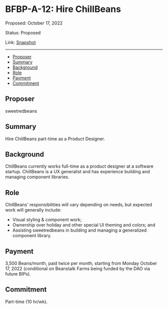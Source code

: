 # BFBP-A-12: Hire ChillBeans

Proposed: October 17, 2022

Status: Proposed

Link: [Snapshot](https://snapshot.org/#/beanstalkfarmsbudget.eth/proposal/0x009375b315d152e5304169f5d3834a4fac0ffa371b4b4b5828d983283792fa61)

---

- [Proposer](#proposer)
- [Summary](#summary)
- [Background](#background)
- [Role](#role)
- [Payment](#payment)
- [Commitment](#commitment)

## Proposer 

sweetredbeans

## Summary

Hire ChillBeans part-time as a Product Designer.

## Background

ChillBeans currently works full-time as a product designer at a software startup. ChillBeans is a UX generalist and has experience building and managing component libraries.

## Role

ChillBeans' responsibilities will vary depending on needs, but expected work will generally include:
* Visual styling & component work;
* Ownership over holiday and other special UI theming and colors; and
* Assisting sweetredbeans in building and managing a generalized component library.

## Payment

3,500 Beans/month, paid twice per month, starting from Monday October 17, 2022 (conditional on Beanstalk Farms being funded by the DAO via future BIPs). 

## Commitment
Part-time (10 hr/wk).
